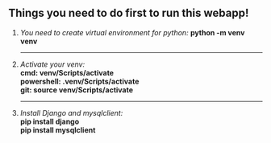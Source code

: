 <h2>Things you need to do first to run this webapp!</h2>
<ol>
	<li>
		<i>You need to create virtual environment for python:</i>
		<b> python -m venv venv </b>
	</li>
	<hr>
	<li>
		<i>Activate your venv:</i><br>
		<b>cmd: venv/Scripts/activate<br>
		powershell: .venv/Scripts/activate<br>
		git: source venv/Scripts/activate</b>
	</li>
	<hr>
	<li>
		<i>Install Django and mysqlclient:</i><br>
		<b>pip install django<br>
		pip install mysqlclient</b>
	</li>
</ol>
